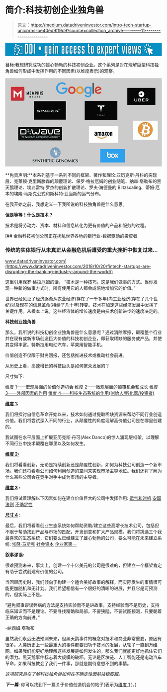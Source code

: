 # 简介:科技初创企业独角兽

> 原文：<https://medium.datadriveninvestor.com/intro-tech-startup-unicorns-be40ed9ff9c9?source=collection_archive---------11----------------------->

[![](img/a102351f52cce349e651b21c46a029e9.png)](http://www.track.datadriveninvestor.com/1B9E)

目标:我想研究成功的雄心勃勃的科技初创企业。这个系列是对在理解巨型科技独角兽如何形成中发挥作用的不同因素(以维度表示)的观察。

![](img/d6e3dbae9f7841c59113d9b89c6cef0c.png)

**免责声明:**本系列基于一系列不同的框架、著作和理论:亚历克斯·丹科的突现层、克莱顿·克里斯滕森的颠覆理论、保罗·格拉厄姆的创业随笔、纳森·塔勒布的黑天鹅理论、埃弗雷特·罗杰的创新扩散理论、罗夫·海德曼的 Blitzscaling、蒂姆·厄本的埃隆·马斯克公式和斯科特·亚当斯的运气分布。

在我开始之前，我想定义一下我所说的科技独角兽是什么意思。

**但是等等！什么是技术？**

技术是将劳动力、资本、材料和信息转化为更有价值的产品和服务的过程。

[](https://www.datadriveninvestor.com/2018/10/20/fintech-startups-are-disrupting-the-banking-industry-around-the-world/) [## 金融科技初创公司正在扰乱世界各地的银行业-数据驱动的投资者

### 传统的实体银行从未真正从金融危机后遭受的重大挫折中恢复过来…

www.datadriveninvestor.com](https://www.datadriveninvestor.com/2018/10/20/fintech-startups-are-disrupting-the-banking-industry-around-the-world/) 

这里引用保罗·格拉厄姆的话，
“技术是一种技巧。这是我们做事的方式。当你发现一种新的做事方式时，所有使用它的人都会成倍地增加它的价值。”

世界已经见证了经济逐渐从农业经济(存在了一千多年)向工业经济(存在了几个世纪)以及现在的信息革命(持续了几十年)转变。技术在加速这些经济发展中发挥了关键作用。从根本上说，这些经济体的增长速度是由技术创新进步的速度决定的。

**科技创业独角兽**

那么，我所说的科技初创企业独角兽是什么意思呢？通过消除摩擦，颠覆整个行业并在现有或新市场创造巨大价值的科技初创企业，即获取稀缺的服务或产品，并使其变得丰富。特斯拉用电动汽车，苹果用智能手机。

价值创造不仅限于财务回报，还包括推进技术或推动社会前进。

从历史上看，高速增长的科技巨头是如何繁荣发展的？

尺寸如下:

[维度 1——宏观层面的价值创造机会](https://medium.com/datadriveninvestor/dimension-1-value-creation-opportunity-at-macro-level-b205a8f05561)
[维度 2——微观层面的颠覆机会和成长](https://medium.com/datadriveninvestor/dimension-2-disruption-opportunity-at-micro-level-and-growth-e37f078544eb)
[维度 3——外部因素的作用](https://medium.com/datadriveninvestor/3-1-dimension-3-luck-and-timing-2240c222bed6)
[维度 4——科技生态系统的作用(创始人/孵化器/投资者)](https://medium.com/datadriveninvestor/dimension-4-role-of-tech-startup-ecosystems-6ee1c632718c)

[**维度 1:**](https://medium.com/datadriveninvestor/dimension-1-value-creation-opportunity-at-macro-level-b205a8f05561)

我们将探讨自信息革命开始以来，技术如何通过提取稀缺资源来帮助不同行业创造价值。我们将尝试深入不同的行业，从颠覆性的角度理解高价值公司是在哪里创建的。

我试图在水平层面上扩展亚历克斯·丹可(Alex Danco)的惊人涌现层框架，以理解不同行业中技术颠覆在哪里以及如何发生。

[**维度 2:**](https://medium.com/datadriveninvestor/dimension-2-disruption-opportunity-at-micro-level-and-growth-e37f078544eb)

我们将看看创新，无论是持续创新还是颠覆性创新，如何为科技公司创造一个新市场。我们还将看看公司如何利用创造的空间来实现市场主导地位。我们还将了解为什么某些公司会在竞争对手中成为市场的主导者。

[**维度 3**](https://medium.com/@arvindvairavan/3-1-dimension-3-luck-and-timing-2240c222bed6) **:**

我们将试着理解以下因素如何在建立价值巨大的公司中发挥作用:
[运气和时机](https://medium.com/datadriveninvestor/3-1-dimension-3-luck-and-timing-2240c222bed6)
[安国法则](https://medium.com/datadriveninvestor/3-2-dimension-3-amaras-law-556288c7e887)
[不确定性](https://medium.com/@arvindvairavan/3-3-dimension-3-black-swan-dd3b8eabd96c)

[**尺寸 4**](https://medium.com/@arvindvairavan/dimension-4-role-of-tech-startup-ecosystems-6ee1c632718c) **:**

最后，我们将看看创业生态系统如何帮助资助/建立这些高增长技术公司，包括但不限于帮助找到产品与市场的匹配，开发创意和扩大产品规模。我们将挑选三个我最喜欢的生态系统，它们要么已经建立了雄心勃勃的公司，要么可能在未来建立系统:
[埃隆·马斯克](https://medium.com/@arvindvairavan/4-1-dimension-4-elon-musk-cd749da806b4)
[社会资本](https://medium.com/@arvindvairavan/4-2-dimension-4-social-capital-f8c80a46991e)
[企业家第一](https://medium.com/@arvindvairavan/4-3-dimension-4-entrepreneur-first-7a5f1717f43f)

**叙事谬误:**

很难预测未来，事实上，创建一个十亿美元的公司是很难的，但建立一个框架肯定有助于尝试创建有价值的公司。

当回顾历史时，我们倾向于构建一个适合美好故事的解释，而实际发生的事情很可能更加随机和无计划。我们希望相信有一个很好的清晰的进展，并且它是可预测的，但实际上不是。

“避免叙事谬误弊病的方法是支持实验而不是讲故事，支持经验而不是历史，支持临床知识而不是理论。不要寻找精确和局部，不要狭隘，不要试图预测，只要朝着正确的方向前进。”

-纳西姆·塔勒布

虽然我们永远无法预测未来，但黑天鹅事件的概念对技术和商业非常重要，原因有很多。人类历史上一些最重大的事件都要归功于技术的发展，从轮子一直到万维网。如果我们能更好地理解这些发展是如何发生的，那么我们就能更好地抓住它们的潜力。黑天鹅事件标志着大规模的破坏。无论是区块链、人工智能还是电动汽车革命，如果科技教会了我们一件事，那就是期待意想不到的事情。

*这项研究旨在了解科技独角兽如何在不确定性面前站稳脚跟。*

***下一篇:*** 你可以找到下一篇关于价值创造机会的帖子(表示为[维度 1](https://medium.com/datadriveninvestor/dimension-1-value-creation-opportunity-at-macro-level-b205a8f05561) )。)
